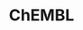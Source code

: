 ---
bigquery: https://console.cloud.google.com/bigquery?p=patents-public-data&d=ebi_chembl&page=dataset
citation: '"The ChEMBL database in 2017." Anna Gaulton, Anne Hersey, Michał Nowotka,
  A Patrícia Bento, Jon Chambers, David Mendez, Prudence Mutowo, Francis Atkinson,
  Louisa J Bellis, Elena Cibrián-Uhalte, Mark Davies, Nathan Dedman, Anneli Karlsson,
  María Paula Magariños, John P Overington, George Papadatos, Ines Smit, Andrew R
  Leach Nucleic acids Research (2017) 45 (Database Issue), D945-D954'
contributors: European Bioinformatics Institute
cost: None
description: ChEMBL Data is a manually curated database of small molecules used in
  drug discovery, including information about existing patented drugs.
documentation: 'schema: https://www.ebi.ac.uk/chembl/db_schema


  '
last_edit: Mon, 04 Apr 2022 19:07:30 GMT
location: https://console.cloud.google.com/marketplace/product/google_patents_public_datasets/chembl
maintained_by: EMBL-EBI, an outstation of European Molecular Biology Laboratory
related_publications: '

  ChEMBL: towards direct deposition of bioassay data.


  Mendez D, Gaulton A, Bento AP, Chambers J, De Veij M, Félix E, Magariños MP, Mosquera
  JF, Mutowo P, Nowotka M, Gordillo-Marañón M, Hunter F, Junco L, Mugumbate G, Rodriguez-Lopez
  M, Atkinson F, Bosc N, Radoux CJ, Segura-Cabrera A, Hersey A, Leach AR.


  — Nucleic Acids Res. 2019; 47(D1):D930-D940. doi: 10.1093/nar/gky1075

  '
schema_fields: '[''research_stem'', ''product_id'', ''normal_range_max'', ''l6'',
  ''sei'', ''site_name'', ''site_id'', ''year'', ''abstract'', ''previous_company'',
  ''molecular_mechanism'', ''level2'', ''target_desc'', ''l2'', ''ddd_units'', ''hbd'',
  ''ad_type'', ''major_class'', ''standard_text_value'', ''source_domain_id'', ''caloha_id'',
  ''cx_logp'', ''actsm_id'', ''heavy_atoms'', ''formulation_id'', ''bao_format'',
  ''targcomp_id'', ''aspect'', ''prodrug'', ''compound_key'', ''indref_id'', ''standard_flag'',
  ''orig_description'', ''efo_id'', ''usan_stem_id'', ''assay_strain'', ''assay_param_id'',
  ''withdrawn_country'', ''enzyme_name'', ''l1'', ''domain_id'', ''usan_year'', ''first_in_class'',
  ''standard_upper_value'', ''doi'', ''l4'', ''oc_id'', ''sitecomp_id'', ''assay_category'',
  ''withdrawn_reason'', ''usan_substem'', ''subgroup'', ''relationship'', ''natural_product'',
  ''ddd_id'', ''molfile'', ''warning_country'', ''level4_description'', ''prod_pat_id'',
  ''log_id'', ''metabolite_record_id'', ''structure_type'', ''cl_lincs_id'', ''stem_class'',
  ''accession'', ''binding_site_comment'', ''aidx'', ''species_group_flag'', ''updated_by'',
  ''level1_description'', ''submission_date'', ''molsyn_id'', ''molregno'', ''smid'',
  ''domain_description'', ''frac_class_id'', ''mutation'', ''predbind_id'', ''published_value'',
  ''pchembl_value'', ''bei'', ''warning_type'', ''l5'', ''chebi_par_id'', ''target_type'',
  ''assay_class_id'', ''published_relation'', ''irac_code'', ''version'', ''std_act_id'',
  ''assay_test_type'', ''cell_ontology_id'', ''pathway_id'', ''warning_year'', ''mol_irac_id'',
  ''title'', ''ro3_pass'', ''cell_description'', ''component_id'', ''molecule_type'',
  ''as_id'', ''db_version'', ''tissue_id'', ''updated_on'', ''assay_cell_type'', ''drug_product_flag'',
  ''entity_type'', ''first_approval'', ''activity_id'', ''uberon_id'', ''rtb'', ''mc_organism'',
  ''class_type'', ''standard_units'', ''ass_cls_map_id'', ''tax_id'', ''tid_fixed'',
  ''label'', ''met_conversion'', ''oral'', ''assay_desc'', ''last_page'', ''pref_name'',
  ''isoform'', ''normal_range_min'', ''patent_id'', ''start_position'', ''activity_comment'',
  ''parent_go_id'', ''ddd_value'', ''selectivity_comment'', ''published_units'', ''drug_substance_flag'',
  ''level3_description'', ''chirality'', ''warning_description'', ''cell_name'', ''mw_monoisotopic'',
  ''mol_frac_id'', ''cx_logd'', ''strength'', ''ridx'', ''mc_tax_id'', ''patent_no'',
  ''toid'', ''relation'', ''pathway_key'', ''alogp'', ''acd_most_bpka'', ''sequence'',
  ''assay_subcellular_fraction'', ''innovator_company'', ''job_id'', ''curated_by'',
  ''qudt_units'', ''mecref_id'', ''assay_source'', ''action_type'', ''level5'', ''enzyme_tid'',
  ''standard_inchi'', ''upper_value'', ''ingredient'', ''protein_class_desc'', ''target_mapping'',
  ''result_flag'', ''component_type'', ''name'', ''mol_atc_id'', ''src_compound_id'',
  ''usan_stem'', ''ref_url'', ''site_residues'', ''confidence'', ''availability_type'',
  ''route'', ''smarts'', ''assay_type'', ''level2_description'', ''doc_type'', ''warning_id'',
  ''num_lipinski_ro5_violations'', ''protein_class_id'', ''hba_lipinski'', ''src_id'',
  ''withdrawn_flag'', ''topical'', ''alert_name'', ''hrac_class_id'', ''last_active'',
  ''disease_efficacy'', ''cell_id'', ''who_name'', ''related_tid'', ''cell_source_tissue'',
  ''entity_id'', ''num_alerts'', ''max_phase'', ''acd_logp'', ''canonical_smiles'',
  ''parent_id'', ''end_position'', ''mw_freebase'', ''hrac_code'', ''cidx'', ''set_name'',
  ''dosed_ingredient'', ''assay_id'', ''sequence_md5sum'', ''parent_type'', ''assay_organism'',
  ''src_assay_id'', ''drug_record_id'', ''mesh_id'', ''published_type'', ''units'',
  ''parent_molregno'', ''organism'', ''acd_logd'', ''efo_term'', ''syn_type'', ''stat'',
  ''ap_id'', ''synonyms'', ''withdrawn_class'', ''patent_expire_date'', ''black_box_warning'',
  ''level1'', ''indication_class'', ''idx'', ''curation_comment'', ''ddd_admr'', ''cell_source_tax_id'',
  ''inorganic_flag'', ''standard_type'', ''cell_source_organism'', ''mc_target_name'',
  ''tbl'', ''standard_inchi_key'', ''tid'', ''biocomp_id'', ''protein_class_synonym'',
  ''issue'', ''bao_id'', ''standard_relation'', ''first_page'', ''mol_hrac_id'', ''description'',
  ''who_extra'', ''substrate_record_id'', ''mec_id'', ''approval_date'', ''metref_id'',
  ''lle'', ''publication_number'', ''drugind_id'', ''cellosaurus_id'', ''assay_tissue'',
  ''type'', ''comments'', ''doc_id'', ''hba'', ''direct_interaction'', ''parameter_type'',
  ''compd_id'', ''domain_name'', ''src_short_name'', ''chembl_id'', ''annotation'',
  ''applicant_full_name'', ''active_molregno'', ''molecular_species'', ''cx_most_apka'',
  ''priority'', ''db_source'', ''domain_type'', ''level4'', ''standard_value'', ''country'',
  ''trade_name'', ''active_ingredient'', ''creation_date'', ''nda_type'', ''prediction_method'',
  ''path'', ''res_stem_id'', ''helm_notation'', ''full_mwt'', ''stem'', ''uo_units'',
  ''downgraded'', ''targrel_id'', ''level3'', ''definition'', ''num_ro5_violations'',
  ''alert_id'', ''polymer_flag'', ''aromatic_rings'', ''acd_most_apka'', ''atc_code'',
  ''company'', ''status'', ''mc_target_accession'', ''comp_class_id'', ''met_id'',
  ''full_molformula'', ''homologue'', ''max_phase_for_ind'', ''potential_duplicate'',
  ''relationship_desc'', ''journal'', ''ref_type'', ''mesh_heading'', ''protclasssyn_id'',
  ''activity_count'', ''dosage_form'', ''therapeutic_flag'', ''warnref_id'', ''hbd_lipinski'',
  ''mechanism_of_action'', ''patent_use_code'', ''record_id'', ''delist_flag'', ''ddd_comment'',
  ''volume'', ''short_name'', ''irac_class_id'', ''l8'', ''usan_stem_definition'',
  ''go_id'', ''data_validity_comment'', ''withdrawn_year'', ''parameter_value'', ''src_description'',
  ''frac_code'', ''compound_name'', ''mc_target_type'', ''cpd_str_alert_id'', ''class_level'',
  ''l7'', ''source'', ''comp_go_id'', ''qed_weighted'', ''co_stem_id'', ''confidence_score'',
  ''component_synonym'', ''bao_endpoint'', ''psa'', ''pubmed_id'', ''authors'', ''parenteral'',
  ''warning_class'', ''l3'', ''le'', ''relationship_type'', ''text_value'', ''value'',
  ''alert_set_id'', ''compsyn_id'', ''variant_id'', ''bto_id'', ''rgid'', ''cx_most_bpka'',
  ''clo_id'', ''mechanism_comment'', ''met_comment'', ''assay_tax_id'', ''ref_id'']'
shortname: chembl
tags:
- biotechnology
- health
- chemical
- bioinformatics
- medical
terms_of_use: CC BY-SA 3.0
title: ChEMBL
uuid: e232a192-965c-4ec9-904c-155b6dfe56c5
---